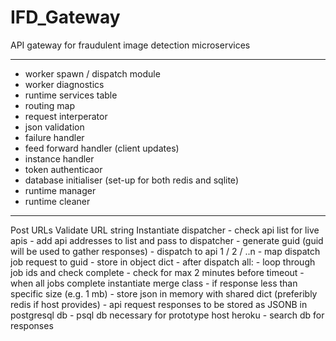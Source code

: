 # IFD_Gateway
API gateway for fraudulent image detection microservices



-----------------------------------------------------------------------------------------

- worker spawn / dispatch module
- worker diagnostics
- runtime services table
- routing map
- request interperator 
- json validation
- failure handler
- feed forward handler (client updates)
- instance handler
- token authenticaor
- database initialiser (set-up for both redis and sqlite)
- runtime manager
- runtime cleaner

-----------------------------------------------------------------------------------------

Post URLs
Validate URL string
Instantiate dispatcher
    - check api list for live apis
         - add api addresses to list and pass to dispatcher
         - generate guid (guid will be used to gather responses)
    - dispatch to api 1 / 2 / ..n
    - map dispatch job request to guid
         - store in object dict
    - after dispatch all:
         - loop through job ids and check complete
         - check for max 2 minutes before timeout
         - when all jobs complete instantiate merge class
              - if response less than specific size (e.g. 1 mb)
                   - store json in memory with shared dict (preferibly redis if host provides)
              - api request responses to be stored as JSONB in postgresql db
                   - psql db necessary for prototype host heroku
              - search db for responses
    
    





